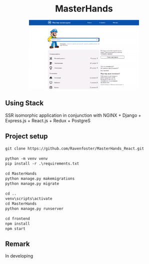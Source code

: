<h1 align="center">MasterHands</h1>
<p align="center">
  <img src="./readme_assets/MasterHands.gif" width="70%">
</p>

Using Stack
-----------
SSR isomorphic application in conjunction with NGINX + Django + Express.js + React.js + Redux + PostgreS

## Project setup

```
git clone https://github.com/Ravenfoster/MasterHands_React.git

python -m venv venv
pip install -r .\requirements.txt

cd MasterHands
python manage.py makemigrations
python manage.py migrate

cd ..
venv\scripts\activate
cd MasterHands
python manage.py runserver

cd frontend
npm install
npm start
```

Remark
----------
In developing
